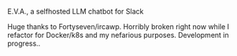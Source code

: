 E.V.A., a selfhosted LLM chatbot for Slack

Huge thanks to Fortyseven/ircawp. Horribly broken right now while I refactor for Docker/k8s and my nefarious purposes. Development in progress..
